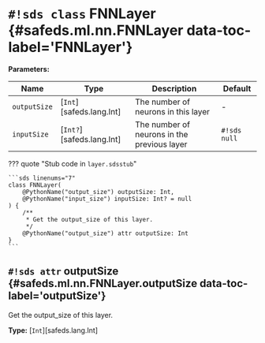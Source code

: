 # `#!sds class` FNNLayer {#safeds.ml.nn.FNNLayer data-toc-label='FNNLayer'}

**Parameters:**

| Name | Type | Description | Default |
|------|------|-------------|---------|
| `outputSize` | [`Int`][safeds.lang.Int] | The number of neurons in this layer | - |
| `inputSize` | [`Int?`][safeds.lang.Int] | The number of neurons in the previous layer | `#!sds null` |

??? quote "Stub code in `layer.sdsstub`"

    ```sds linenums="7"
    class FNNLayer(
        @PythonName("output_size") outputSize: Int,
        @PythonName("input_size") inputSize: Int? = null
    ) {
        /**
         * Get the output_size of this layer.
         */
        @PythonName("output_size") attr outputSize: Int
    }
    ```

## `#!sds attr` outputSize {#safeds.ml.nn.FNNLayer.outputSize data-toc-label='outputSize'}

Get the output_size of this layer.

**Type:** [`Int`][safeds.lang.Int]
